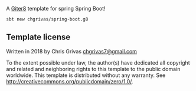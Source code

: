A [Giter8][g8] template for spring Spring Boot!


```
sbt new chgrivas/spring-boot.g8
```

Template license
----------------
Written in 2018 by Chris Grivas <chgrivas7@gmail.com>

To the extent possible under law, the author(s) have dedicated all copyright and related
and neighboring rights to this template to the public domain worldwide.
This template is distributed without any warranty. See <http://creativecommons.org/publicdomain/zero/1.0/>.

[g8]: http://www.foundweekends.org/giter8/
